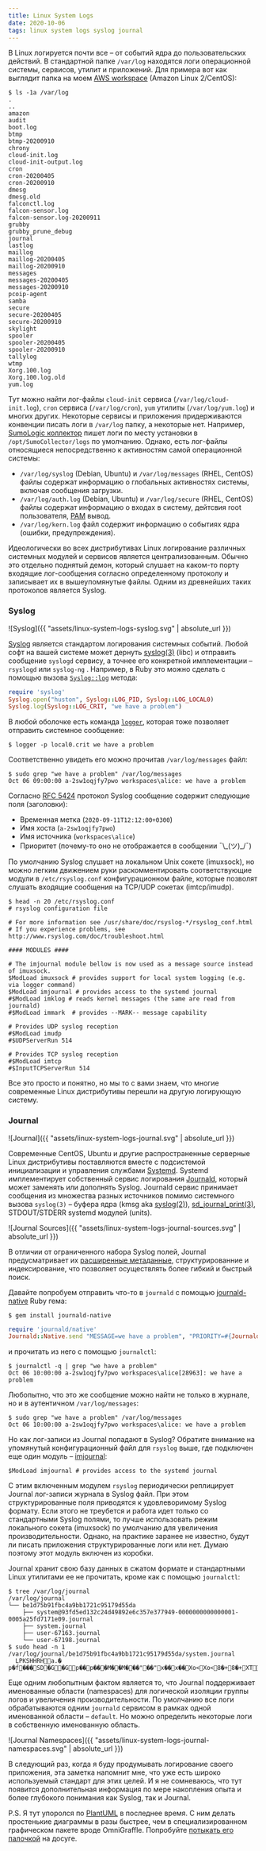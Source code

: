 ```yaml
---
title: Linux System Logs
date: 2020-10-06
tags: linux system logs syslog journal
---
```


В Linux логируется почти все – от событий ядра до пользовательских действий. В стандартной папке `/var/log` находятся логи операционной системы, сервисов, утилит и приложений. Для примера вот как выглядит папка на моем [AWS workspace](https://docs.aws.amazon.com/workspaces/latest/adminguide/amazon-workspaces.html) (Amazon Linux 2/CentOS):

```shell
$ ls -1a /var/log
.
..
amazon
audit
boot.log
btmp
btmp-20200910
chrony
cloud-init.log
cloud-init-output.log
cron
cron-20200405
cron-20200910
dmesg
dmesg.old
falconctl.log
falcon-sensor.log
falcon-sensor.log-20200911
grubby
grubby_prune_debug
journal
lastlog
maillog
maillog-20200405
maillog-20200910
messages
messages-20200405
messages-20200910
pcoip-agent
samba
secure
secure-20200405
secure-20200910
skylight
spooler
spooler-20200405
spooler-20200910
tallylog
wtmp
Xorg.100.log
Xorg.100.log.old
yum.log
```

Тут можно найти лог-файлы `cloud-init` сервиса (`/var/log/cloud-init.log`), `cron` сервиса (`/var/log/cron`), `yum` утилиты (`/var/log/yum.log`) и многих других. Некоторые сервисы и приложения придерживаются конвенции писать логи в `/var/log` папку, а некоторые нет. Например, [SumoLogic коллектор](https://help.sumologic.com/03Send-Data/Installed-Collectors/01About-Installed-Collectors) пишет логи по месту установки в `/opt/SumoCollector/logs` по умолчанию. Однако, есть лог-файлы относящиеся непосредственно к активностям самой операционной системы:

* `/var/log/syslog` (Debian, Ubuntu) и `/var/log/messages` (RHEL, CentOS) файлы содержат информацию о глобальных активностях системы, включая сообщения загрузки.
* `/var/log/auth.log` (Debian, Ubuntu) и `/var/log/secure` (RHEL, CentOS) файлы содержат информацию о входах в систему, дейтсвия root пользователя, [PAM](https://en.wikipedia.org/wiki/Linux_PAM) вывод.
* `/var/log/kern.log` файл содержит информацию о событиях ядра (ошибки, предупреждения).

Идеологически во всех дистрибутивах Linux логирование различных системных модулей и сервисов является централизованным. Обычно это отдельно поднятый демон, который слушает на каком-то порту входящие лог-сообщения согласно определенному протоколу и записывает их в вышеупомянутые файлы. Одним из древнейших таких протоколов является Syslog.

### Syslog

![Syslog]({{ "assets/linux-system-logs-syslog.svg" | absolute_url }})

[Syslog](https://en.wikipedia.org/wiki/Syslog) является стандартом логирования системных событий. Любой софт на вашей системе может дернуть [syslog(3)](https://linux.die.net/man/3/syslog) (libc) и отправить сообщение `syslogd` сервису, а точнее его конкретной имплементации – `rsyslogd` или `syslog-ng` . Например, в Ruby это можно сделать с помощью вызова [`Syslog::log`](https://ruby-doc.org/stdlib-2.6.1/libdoc/syslog/rdoc/Syslog.html#method-c-log) метода:

```ruby
require 'syslog'
Syslog.open("huston", Syslog::LOG_PID, Syslog::LOG_LOCAL0)
Syslog.log(Syslog::LOG_CRIT, "we have a problem")
```

В любой оболочке есть команда [`logger`](https://linux.die.net/man/1/logger), которая тоже позволяет отправить системное сообщение:

```shell
$ logger -p local0.crit we have a problem
```

Соответственно увидеть его можно прочитав `/var/log/messages` файл:

```shell
$ sudo grep "we have a problem" /var/log/messages
Oct 06 09:00:00 a-2sw1oqjfy7pwo workspaces\alice: we have a problem
```

Cогласно [RFC 5424](https://tools.ietf.org/html/rfc5424) протокол Syslog сообщение содержит следующие поля (заголовки):

* Временная метка (`2020-09-11T12:12:00+0300`)
* Имя хоста (`a-2sw1oqjfy7pwo`)
* Имя источника (`workspaces\alice`)
* Приоритет (почему-то оно не отображается в сообщении ¯\\\_(ツ)\_/¯)

По умолчанию Syslog слушает на локальном Unix сокете (imuxsock), но можно легким движением руки раскомментировать соответствующие модули в `/etc/rsyslog.conf` конфигурационном файле, которые позволят слушать входящие сообщения на TCP/UDP сокетах (imtcp/imudp).

```shell
$ head -n 20 /etc/rsyslog.conf
# rsyslog configuration file

# For more information see /usr/share/doc/rsyslog-*/rsyslog_conf.html
# If you experience problems, see http://www.rsyslog.com/doc/troubleshoot.html

#### MODULES ####

# The imjournal module bellow is now used as a message source instead of imuxsock.
$ModLoad imuxsock # provides support for local system logging (e.g. via logger command)
$ModLoad imjournal # provides access to the systemd journal
#$ModLoad imklog # reads kernel messages (the same are read from journald)
#$ModLoad immark  # provides --MARK-- message capability

# Provides UDP syslog reception
#$ModLoad imudp
#$UDPServerRun 514

# Provides TCP syslog reception
#$ModLoad imtcp
#$InputTCPServerRun 514
```

Все это просто и понятно, но мы то с вами знаем, что многие современные Linux дистрибутивы перешли на другую логирующую систему.

### Journal

![Journal]({{ "assets/linux-system-logs-journal.svg" | absolute_url }})

Современные CentOS, Ubuntu и другие распространенные серверные Linux дистрибутивы поставляются вместе с подсистемой инициализации и управления службами [Systemd](https://en.wikipedia.org/wiki/Systemd). Systemd имплементирует собственный сервис логирования [Journald](https://www.freedesktop.org/software/systemd/man/systemd-journald.service.html), который может заменять или дополнять Syslog. Journald сервис принимает сообщения из множества разных источников помимо системного вызова  `syslog(3)` – буфера ядра (kmsg aka [syslog(2)](https://www.man7.org/linux/man-pages/man2/syslog.2.html)), [sd_journal_print(3)](https://www.freedesktop.org/software/systemd/man/sd_journal_print.html), STDOUT/STDERR systemd модулей (units).

![Journal Sources]({{ "assets/linux-system-logs-journal-sources.svg" | absolute_url }})

В отличии от ограниченного набора Syslog полей, Journal предусматривает их [расширенные метаданные](https://www.freedesktop.org/software/systemd/man/systemd.journal-fields.html), структурированние и индексирование, что позволяет осуществлять более гибкий и быстрый поиск.

Давайте попробуем отправить что-то в `journald` с помощью [journald-native](https://github.com/theforeman/journald-native) Ruby гема:

```shell
$ gem install journald-native
```

```ruby
require 'journald/native'
Journald::Native.send "MESSAGE=we have a problem", "PRIORITY=#{Journald::LOG_CRIT}"
```

и прочитать из него с помощью `journalctl`:

```shell
$ journalctl -q | grep "we have a problem"
Oct 06 10:00:00 a-2sw1oqjfy7pwo workspaces\alice[28963]: we have a problem
```

Любопытно, что это же сообщение можно найти не только в журнале, но и в аутентичном `/var/log/messages`:

```shell
$ sudo grep "we have a problem" /var/log/messages
Oct 06 10:00:00 a-2sw1oqjfy7pwo workspaces\alice: we have a problem
```

Но как лог-записи из Journal попадают в Syslog? Обратите внимание на упомянутый конфигурационный файл для `rsyslog` выше, где подключен еще один модуль – [imjournal](https://www.rsyslog.com/doc/v8-stable/configuration/modules/imjournal.html):

```
$ModLoad imjournal # provides access to the systemd journal
```

С этим включенным модулем `rsyslog` периодически реплицирует Journal лог-записи журнала в Syslog файл. При этом структурированные поля приводятся к удовлеворимому Syslog формату. Если этого не треубется и работа идет только со стандартными Syslog полями, то лучше использовать режим локального сокета (imuxsock) по умолчанию для увеличения производительности. Однако, на практике заранее не известно, будут ли писать приложения структурированные логи или нет. Думаю поэтому этот модуль включен из коробки.

Journal хранит свою базу данных в сжатом формате и стандартными Linux утилитами ее не прочитать, кроме как с помощью `journalctl`:

```shell
$ tree /var/log/journal
/var/log/journal
└── be1d75b91fbc4a9bb1721c95179d55da
    ├── system@93fd5ed132c24d49892e6c357e377949-0000000000000001-0005a25fd7171e09.journal
    ├── system.journal
    ├── user-67163.journal
    └── user-67198.journal
$ sudo head -n 1 /var/log/journal/be1d75b91fbc4a9bb1721c95179d55da/system.journal
  LPKSHHRHa.� p�f���SD�G�Gp��p���M��M���"��"x��x��Xo<Xo<8�+8�+XTXT��d��d������...
```

Еще одним любопытным фактом является то, что Journal поддерживает именованные области (namespaces) для логической изоляции группы логов и увеличения производительности. По умолчанию все логи обрабатываются одним `journald` сервисом в рамках одной именованной области – `default`. Но можно определить некоторые логи в собственную именованную область.

![Journal Namespaces]({{ "assets/linux-system-logs-journal-namespaces.svg" | absolute_url }})

В следующий раз, когда я буду продумывать логирование своего приложения, эта заметка напомнит мне, что уже есть широко используемый стандарт для этих целей. И я не сомневаюсь, что тут появится дополнительная информация по мере накопления опыта и более глубокого понимания как Syslog, так и Journal.

P.S. Я тут упоролся по [PlantUML](https://plantuml.com) в последнее время. С ним делать простенькие диаграммы в разы быстрее, чем в специализированном графическом пакете вроде OmniGraffle. Попробуйте [потыкать его палочкой](https://www.planttext.com)  на досуге.
